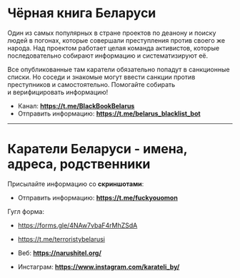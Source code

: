 # Чёрная книга Беларуси

Один из самых популярных в стране проектов по деанону и поиску людей в погонах, которые совершали преступления против своего же народа. Над проектом работает целая команда активистов, которые последовательно собирают информацию и систематизируют её.

Все опубликованные там каратели обязательно попадут в санкционные списки. Но соседи и знакомые могут ввести санкции против преступников и самостоятельно. Помогайте собирать и верифицировать информацию!

- Канал: **https://t.me/BlackBookBelarus**
- Отправить информацию: **https://t.me/belarus_blacklist_bot**

---

# Каратели Беларуси - имена, адреса, родственники

Присылайте информацию со **скриншотами**:
- Отправить информацию: **https://t.me/fuckyouomon**

Гугл форма:
- https://forms.gle/4NAw7vbaF4rMhZSdA
- https://t.me/terroristybelarusi


- Веб: **https://narushitel.org/**
- Инстаграм: **https://www.instagram.com/karateli_by/**

